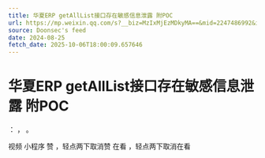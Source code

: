 ```yaml
---
title: 华夏ERP getAllList接口存在敏感信息泄露 附POC
url: https://mp.weixin.qq.com/s?__biz=MzIxMjEzMDkyMA==&mid=2247486992&idx=1&sn=cc4b661a9cdfd82449d050e93c8fa3d2
source: Doonsec's feed
date: 2024-08-25
fetch_date: 2025-10-06T18:00:09.657646
---
```


# 华夏ERP getAllList接口存在敏感信息泄露 附POC

：
，
。

视频
小程序
赞
，轻点两下取消赞
在看
，轻点两下取消在看